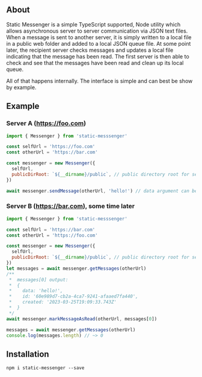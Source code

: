 ## About

Static Messenger is a simple TypeScript supported, Node utility which allows asynchronous server to server communication via JSON text files. When a message is sent to another server, it is simply written to a local file in a public web folder and added to a local JSON queue file. At some point later, the recipient server checks messages and updates a local file indicating that the message has been read. The first server is then able to check and see that the messages have been read and clean up its local queue.

All of that happens internally. The interface is simple and can best be show by example.

## Example

### Server A (https://foo.com)

```JavaScript
import { Messenger } from 'static-messsenger'

const selfUrl = 'https://foo.com'
const otherUrl = 'https://bar.com'

const messenger = new Messenger({
  selfUrl,
  publicDirRoot: `${__dirname}/public`, // public directory root for serving static assets
})

await messenger.sendMessage(otherUrl, 'hello!') // data argument can be anything that is JSON encondable
```

### Server B (https://bar.com), some time later

```JavaScript
import { Messenger } from 'static-messsenger'

const selfUrl = 'https://bar.com'
const otherUrl = 'https://foo.com'

const messenger = new Messenger({
  selfUrl,
  publicDirRoot: `${__dirname}/public`, // public directory root for serving static assets
})
let messages = await messenger.getMessages(otherUrl)
/**
 *  messages[0] output:
 *  {
 *    data: 'hello!',
 *    id: '60e989d7-cb2a-4ca7-9241-afaaed7fa440',
 *    created: '2023-03-25T19:09:33.743Z'
 *  }
 */
await messenger.markMessageAsRead(otherUrl, messages[0])

messages = await messenger.getMessages(otherUrl)
console.log(messages.length) // ~> 0

```

## Installation

`npm i static-messenger --save`
